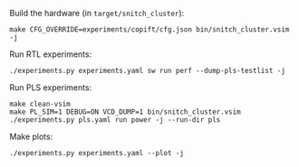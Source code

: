 Build the hardware (in `target/snitch_cluster`):
```
make CFG_OVERRIDE=experiments/copift/cfg.json bin/snitch_cluster.vsim -j
```

Run RTL experiments:
```
./experiments.py experiments.yaml sw run perf --dump-pls-testlist -j
```

Run PLS experiments:
```
make clean-vsim
make PL_SIM=1 DEBUG=ON VCD_DUMP=1 bin/snitch_cluster.vsim
./experiments.py pls.yaml run power -j --run-dir pls
```

Make plots:
```
./experiments.py experiments.yaml --plot -j
```
